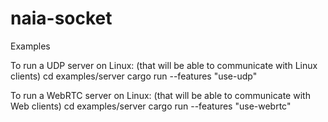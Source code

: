 # naia-socket

Examples

To run a UDP server on Linux: (that will be able to communicate with Linux clients)
    cd examples/server
    cargo run --features "use-udp"

To run a WebRTC server on Linux: (that will be able to communicate with Web clients)
    cd examples/server
    cargo run --features "use-webrtc"